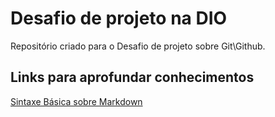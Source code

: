 # Desafio de projeto na DIO
Repositório criado para o Desafio de projeto sobre Git\Github.

## Links para aprofundar conhecimentos
[Sintaxe Básica sobre Markdown](https://www.markdownguide.org/basic-syntax/)

